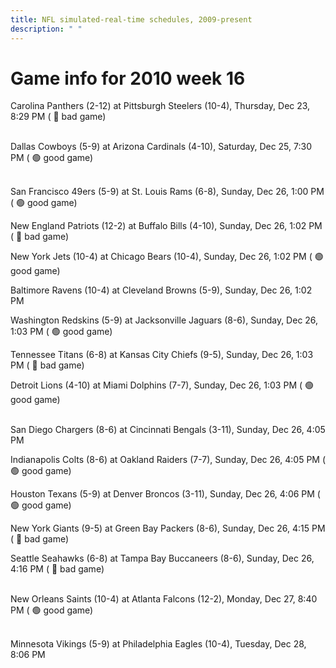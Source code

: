 ```yaml
---
title: NFL simulated-real-time schedules, 2009-present
description: " "
---
```


# Game info for 2010 week 16

Carolina Panthers (2-12) at Pittsburgh Steelers (10-4), Thursday, Dec 23, 8:29 PM (	:red_circle: bad game)

<br/>Dallas Cowboys (5-9) at Arizona Cardinals (4-10), Saturday, Dec 25, 7:30 PM (	:green_circle: good game)

<br/>San Francisco 49ers (5-9) at St. Louis Rams (6-8), Sunday, Dec 26, 1:00 PM (	:green_circle: good game)

New England Patriots (12-2) at Buffalo Bills (4-10), Sunday, Dec 26, 1:02 PM (	:red_circle: bad game)

New York Jets (10-4) at Chicago Bears (10-4), Sunday, Dec 26, 1:02 PM (	:green_circle: good game)

Baltimore Ravens (10-4) at Cleveland Browns (5-9), Sunday, Dec 26, 1:02 PM

Washington Redskins (5-9) at Jacksonville Jaguars (8-6), Sunday, Dec 26, 1:03 PM (	:green_circle: good game)

Tennessee Titans (6-8) at Kansas City Chiefs (9-5), Sunday, Dec 26, 1:03 PM (	:red_circle: bad game)

Detroit Lions (4-10) at Miami Dolphins (7-7), Sunday, Dec 26, 1:03 PM (	:green_circle: good game)

<br/>San Diego Chargers (8-6) at Cincinnati Bengals (3-11), Sunday, Dec 26, 4:05 PM

Indianapolis Colts (8-6) at Oakland Raiders (7-7), Sunday, Dec 26, 4:05 PM (	:green_circle: good game)

Houston Texans (5-9) at Denver Broncos (3-11), Sunday, Dec 26, 4:06 PM (	:green_circle: good game)

New York Giants (9-5) at Green Bay Packers (8-6), Sunday, Dec 26, 4:15 PM (	:red_circle: bad game)

Seattle Seahawks (6-8) at Tampa Bay Buccaneers (8-6), Sunday, Dec 26, 4:16 PM (	:red_circle: bad game)

<br/>New Orleans Saints (10-4) at Atlanta Falcons (12-2), Monday, Dec 27, 8:40 PM (	:green_circle: good game)

<br/>Minnesota Vikings (5-9) at Philadelphia Eagles (10-4), Tuesday, Dec 28, 8:06 PM

